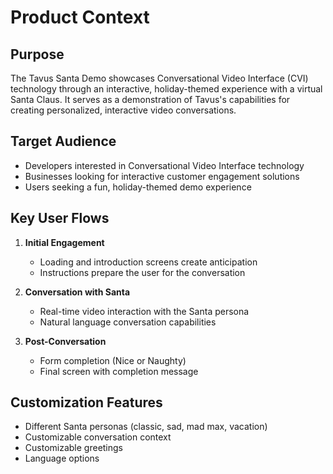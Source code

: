 # Product Context

## Purpose
The Tavus Santa Demo showcases Conversational Video Interface (CVI) technology through an interactive, holiday-themed experience with a virtual Santa Claus. It serves as a demonstration of Tavus's capabilities for creating personalized, interactive video conversations.

## Target Audience
- Developers interested in Conversational Video Interface technology
- Businesses looking for interactive customer engagement solutions
- Users seeking a fun, holiday-themed demo experience

## Key User Flows
1. **Initial Engagement**
   - Loading and introduction screens create anticipation
   - Instructions prepare the user for the conversation

2. **Conversation with Santa**
   - Real-time video interaction with the Santa persona
   - Natural language conversation capabilities

3. **Post-Conversation**
   - Form completion (Nice or Naughty)
   - Final screen with completion message

## Customization Features
- Different Santa personas (classic, sad, mad max, vacation)
- Customizable conversation context
- Customizable greetings
- Language options
